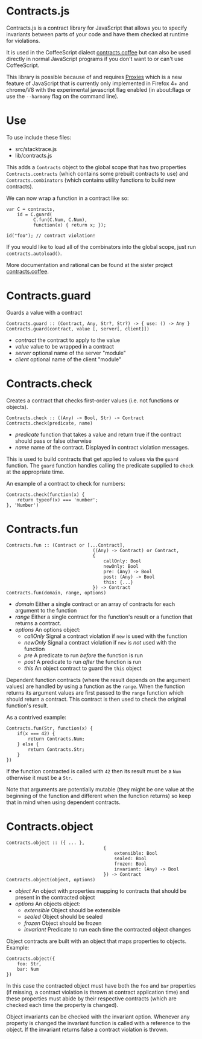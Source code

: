 Contracts.js
============

Contracts.js is a contract library for JavaScript that allows you to specify invariants between parts of your code and have them checked at runtime for violations. 

It is used in the CoffeeScript dialect [contracts.coffee](http://disnetdev.com/contracts.coffee/) but can also be used directly in normal JavaScript programs if you don't want to or can't use CoffeeScript.

This library is possible because of and requires [Proxies](https://developer.mozilla.org/en/JavaScript/Reference/Global_Objects/Proxy) which is a new feature of JavaScript that is currently only implemented in Firefox 4+ and chrome/V8 with the experimental javascript flag enabled 
(in about:flags or use the `--harmony` flag on the command line). 

Use
===

To use include these files:

  * src/stacktrace.js
  * lib/contracts.js

This adds a `Contracts` object to the global scope that has two properties `Contracts.contracts` (which contains some prebuilt contracts to use) and `Contracts.combinators` (which contains utility functions to build new contracts).

We can now wrap a function in a contract like so:

    var C = contracts,
    	id = C.guard(
              C.fun(C.Num, C.Num),
              function(x) { return x; });

    id("foo"); // contract violation!

If you would like to load all of the combinators into the global scope, just run `contracts.autoload()`.

More documentation and rational can be found at the sister project [contracts.coffee](http://disnetdev.com/contracts.coffee/).

Contracts.guard
===========================

Guards a value with a contract

	Contracts.guard :: (Contract, Any, Str?, Str?) -> { use: () -> Any }
    Contracts.guard(contract, value [, server[, client]])

  * _contract_ the contract to apply to the value
  * _value_ value to be wrapped in a contract
  * _server_ optional name of the server "module"
  * _client_ optional name of the client "module"



Contracts.check
===========================

Creates a contract that checks first-order values (i.e. not functions or objects).

	Contracts.check :: ((Any) -> Bool, Str) -> Contract
	Contracts.check(predicate, name)

  * _predicate_ function that takes a value and return true if the contract should pass or false otherwise
  * _name_ name of the contract. Displayed in contract violation messages.

This is used to build contracts that get applied to values via the `guard` function. The `guard` function handles calling the predicate supplied to `check` at the appropriate time.

An example of a contract to check for numbers:
	
	Contracts.check(function(x) { 
		return typeof(x) === 'number'; 
	}, 'Number')

Contracts.fun
=========================

	Contracts.fun :: (Contract or [...Contract], 
								 	((Any) -> Contract) or Contract,
								 	{
								 		callOnly: Bool
								 		newOnly: Bool
								 		pre: (Any) -> Bool
								 		post: (Any) -> Bool
								 		this: {...}
								 	}) -> Contract
	Contracts.fun(domain, range, options)

  * _domain_ Either a single contract or an array of contracts for each argument to the function
  * _range_ Either a single contract for the function's result or a function that returns a contract.
  * _options_ An options object:
	* _callOnly_ Signal a contract violation if `new` is used with the function
	* _newOnly_ Signal a contract violation if `new` is _not_ used with the function
	* _pre_ A predicate to run _before_ the function is run
	* _post_ A predicate to run _after_ the function is run
	* _this_ An object contract to guard the `this` object

Dependent function contracts (where the result depends on the argument values) are handled by using a function as the `range`. When the function returns its argument values are first passed to the `range` function which should return a contract. This contract is then used to check the original function's result.

As a contrived example:

	Contracts.fun(Str, function(x) { 
		if(x === 42) {
			return Contracts.Num;
		} else {
			return Contracts.Str;
		}
	})

If the function contracted is called with `42` then its result must be a `Num` otherwise it must be a `Str`.

Note that arguments are potentially mutable (they might be one value at the beginning of the function and different when the function returns) so keep that in mind when using dependent contracts.

Contracts.object
============================


	Contracts.object :: ({ ... }, 
										{ 
											extensible: Bool
											sealed: Bool
											frozen: Bool
											invariant: (Any) -> Bool
										}) -> Contract
	Contracts.object(object, options)

  * _object_ An object with properties mapping to contracts that should be present in the contracted object
  * _options_ An objects object:
    * _extensible_ Object should be extensible
    * _sealed_ Object should be sealed
    * _frozen_ Object should be frozen
    * _invariant_ Predicate to run each time the contracted object changes

Object contracts are built with an object that maps properties to objects. Example:

	Contracts.object({
		foo: Str,
		bar: Num
	})

In this case the contracted object must have both the `foo` and `bar` properties (if missing, a contract violation is thrown at contract application time) and these properties must abide by their respective contracts (which are checked each time the property is changed).

Object invariants can be checked with the invariant option. Whenever any property is changed the invariant function is called with a reference to the object. If the invariant returns false a contract violation is thrown.
